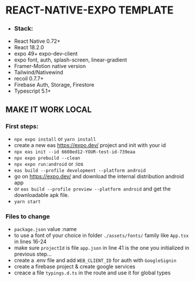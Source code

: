 # REACT-NATIVE-EXPO TEMPLATE
- ### Stack:
- React Native 0.72+
- React 18.2.0
- expo 49+ expo-dev-client
- expo font, auth, splash-screen, linear-gradient
- Framer-Motion native version
- Tailwind/Nativewind
- recoil 0.7.7+
- Firebase Auth, Storage, Firestore
- Typescript 5.1+

## MAKE IT WORK LOCAL
### First steps:
- ```npx expo install``` or ```yarn install```
- create a new eas https://expo.dev/ project and init with your id 
- ```npx eas init --id 6608ed12-YOUR-test-id-739eaa```
- ```npx expo prebuild --clean```
- ```npx expo run:android``` or :ios
- ```eas build --profile development --platform android```
- go on https://expo.dev/ and download the internal distribution android app
- or ```eas build --profile preview --platform android``` and get the downloadable apk file.
- ```yarn start```

### Files to change
- ``package.json`` value :name
- to use a font of your choice in folder ``./assets/fonts/`` family like ``App.tsx`` in lines 16-24
- make sure ``projectId`` is file ``app.json`` in line 41 is the one you initialized in previous step...
- create a .env file and add ``WEB_CLIENT_ID`` for auth with ``GoogleSignin``
- create a firebase project & create google services
- creace a file ``typings.d.ts`` in the route and use it for global types
